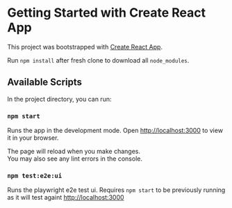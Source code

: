 # Getting Started with Create React App

This project was bootstrapped with [Create React App](https://github.com/facebook/create-react-app).

Run `npm install` after fresh clone to download all `node_modules`.

## Available Scripts

In the project directory, you can run:

### `npm start`

Runs the app in the development mode.
Open [http://localhost:3000](http://localhost:3000) to view it in your browser.

The page will reload when you make changes.\
You may also see any lint errors in the console.

### `npm test:e2e:ui`

Runs the playwright e2e test ui.
Requires `npm start` to be previously running as it will test againt [http://localhost:3000](http://localhost:3000)
